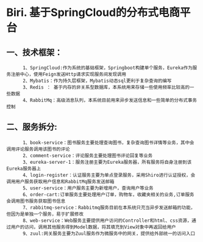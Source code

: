 # Biri. 基于SpringCloud的分布式电商平台
## 一、技术框架：  
          1、SpringCloud:作为系统的基础框架，Springboot构建单个服务，Eureka作为服务注册中心，使用Feign发送Http请求实现服务间发现调用
          2、Mybatis：作为持久层框架，Mybatis动态sql更利于复杂查询的编写
          3、Redis ： 基于内存的非关系型数据库，本系统用来存储一些使用频率比较高的一些数据
          4、RabbitMq：高级消息队列，本系统目前用来异步发送信息和一些简单的分布式事务控制
## 二、服务拆分:  
          1、book-service：图书服务主要处理查询图书，复杂查询图书详情等业务，其中会调用评论服务调用该图书的评论  
          2、comment-service：评论服务主要处理图书评论回复等业务  
          3、eureka-server-1：服务注册主要为Eureka服务器，所有服务将自身注册到该Eureka服务器上
          4、login-register：认证服务主要为单点登录服务，采用Shiro进行认证授权，会调用用户服务获取用户信息和RabbitMq服务发送邮箱  
          5、user-service：用户服务主要为新增用户，查询用户等业务  
          6、order-cart:订单服务主要处理用户订单，购物车，收藏夹相关的业务,订单服务会调用图书服务获取图书信息
          7、rabbitmq-service：Rabbitmq服务目前在本系统只充当异步发送邮箱的功能，但因为是单独一个服务，易于扩展修改
          8、web-service：Web服务主要提供用户访问的Controller和html、css资源，通过用户的访问，调用其他服务得到Model数据，将其填充到View对象中再返回给用户  
          9、zuul:网关服务主要为Zuul服务作为微服务中的网关，提供给外部统一的访问入口

          
          
          
